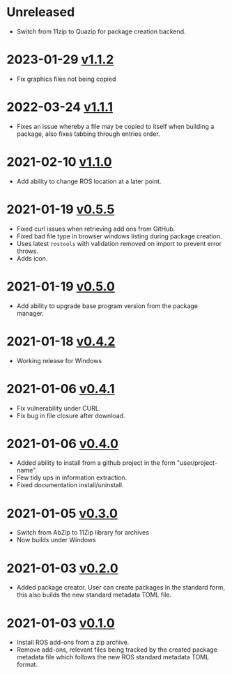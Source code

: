 # Unreleased
- Switch from 11zip to Quazip for package creation backend.

# 2023-01-29 [v1.1.2](https://github.com/Railway-Op-Sim/RailOSPkgManager/releases/tag/v1.1.2)
- Fix graphics files not being copied
# 2022-03-24 [v1.1.1](https://github.com/Railway-Op-Sim/RailOSPkgManager/releases/tag/v1.1.1)
- Fixes an issue whereby a file may be copied to itself when building a package, also fixes tabbing through entries order.
# 2021-02-10 [v1.1.0](https://github.com/Railway-Op-Sim/RailOSPkgManager/releases/tag/v1.1.0)
- Add ability to change ROS location at a later point.
# 2021-01-19 [v0.5.5](https://github.com/Railway-Op-Sim/RailOSPkgManager/releases/tag/v0.5.5)
- Fixed curl issues when retrieving add ons from GitHub.
- Fixed bad file type in browser windows listing during package creation.
- Uses latest `rostools` with validation removed on import to prevent error throws.
- Adds icon.
# 2021-01-19 [v0.5.0](https://github.com/Railway-Op-Sim/RailOSPkgManager/releases/tag/v0.5.0)
- Add ability to upgrade base program version from the package manager.
# 2021-01-18 [v0.4.2](https://github.com/Railway-Op-Sim/RailOSPkgManager/releases/tag/v0.4.2)
- Working release for Windows
# 2021-01-06 [v0.4.1](https://github.com/Railway-Op-Sim/RailOSPkgManager/releases/tag/v0.4.1)
- Fix vulnerability under CURL.
- Fix bug in file closure after download.

# 2021-01-06 [v0.4.0](https://github.com/Railway-Op-Sim/RailOSPkgManager/releases/tag/v0.4.0)
- Added ability to install from a github project in the form "user/project-name".
- Few tidy ups in information extraction.
- Fixed documentation install/uninstall.
# 2021-01-05 [v0.3.0](https://github.com/Railway-Op-Sim/RailOSPkgManager/releases/tag/v0.3.0)
- Switch from AbZip to 11Zip library for archives
- Now builds under Windows
# 2021-01-03 [v0.2.0](https://github.com/Railway-Op-Sim/RailOSPkgManager/releases/tag/v0.2.0)
- Added package creator. User can create packages in the standard form, this also builds the new standard metadata TOML file.

# 2021-01-03 [v0.1.0](https://github.com/Railway-Op-Sim/RailOSPkgManager/releases/tag/v0.1.0)
- Install ROS add-ons from a zip archive.
- Remove add-ons, relevant files being tracked by the created package metadata file which follows the new ROS standard metadata TOML format.
